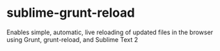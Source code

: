 sublime-grunt-reload
====================

Enables simple, automatic, live reloading of updated files in the browser using Grunt, grunt-reload, and Sublime Text 2